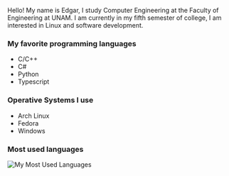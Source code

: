 Hello! My name is Edgar, I study Computer Engineering at the Faculty of Engineering at UNAM. I am currently in my fifth semester of college, I am interested in Linux and software development.

### My favorite programming languages

- C/C++
- C#
- Python
- Typescript

### Operative Systems I use

- Arch Linux
- Fedora
- Windows

### Most used languages
![My Most Used Languages](https://github-readme-stats.vercel.app/api/top-langs/?username=EdgarsFeic96&theme=gotham&layout=compact&hide=HTML&exclude_repo=ProyectoFinalPOO)